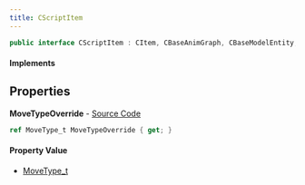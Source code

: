 ```yaml
---
title: CScriptItem
---
```


```csharp
public interface CScriptItem : CItem, CBaseAnimGraph, CBaseModelEntity, CBaseEntity, CEntityInstance, ISchemaClass<CEntityInstance>, ISchemaClass<CBaseEntity>, ISchemaClass<CBaseModelEntity>, ISchemaClass<CBaseAnimGraph>, ISchemaClass<CItem>, ISchemaClass<CScriptItem>, ISchemaField, ISchemaClass, INativeHandle
```

#### Implements

## Properties

**MoveTypeOverride** - [Source Code](https://github.com/swiftly-solution/swiftlys2/blob/master/managed/src/SwiftlyS2.Generated/Schemas/Interfaces/CScriptItem.cs#L16)

```csharp
ref MoveType_t MoveTypeOverride { get; }
```

#### Property Value

- [MoveType_t](/docs/api/shared/schemadefinitions/movetype_t)

